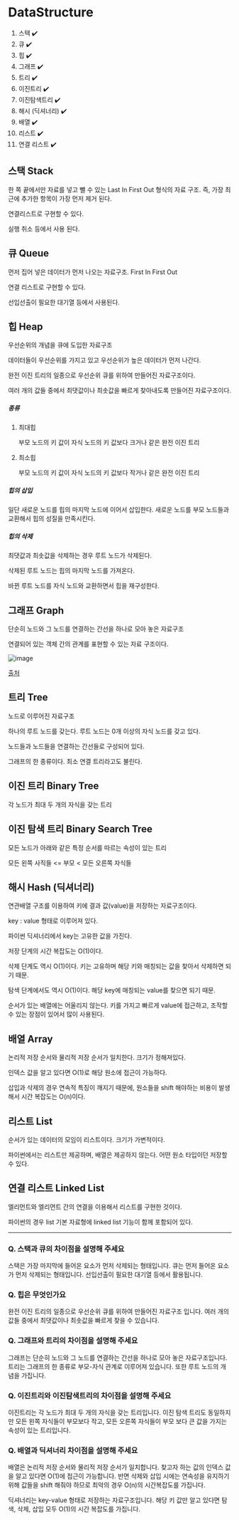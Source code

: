 # DataStructure

1. 스택  ✔️
2. 큐  ✔️
3. 힙  ✔️
4. 그래프  ✔️
5. 트리  ✔️
6. 이진트리  ✔️
7. 이진탐색트리  ✔️
8. 해시 (딕셔너리)  ✔️
9. 배열  ✔️
10. 리스트  ✔️
11. 연결 리스트  ✔️



## 스택 Stack

한 쪽 끝에서만 자료를 넣고 뺄 수 있는 Last In First Out 형식의 자료 구조. 즉, 가장 최근에 추가한 항목이 가장 먼저 제거 된다.

연결리스트로 구현할 수 있다.

실행 취소 등에서 사용 된다.



## 큐 Queue

먼저 집어 넣은 데이터가 먼저 나오는 자료구조. First In First Out

연결 리스트로 구현할 수 있다.

선입선출이 필요한 대기열 등에서 사용된다.



## 힙 Heap

우선순위의 개념을 큐에 도입한 자료구조

데이터들이 우선순위를 가지고 있고 우선순위가 높은 데이터가 먼저 나간다.

완전 이진 트리의 일종으로 우선순위 큐를 위하여 만들어진 자료구조이다.

여러 개의 값들 중에서 최댓값이나 최솟값을 빠르게 찾아내도록 만들어진 자료구조이다.

##### 종류

1. 최대힙

   부모 노드의 키 값이 자식 노드의 키 값보다 크거나 같은 완전 이진 트리

2. 최소힙

   부모 노드의 키 값이 자식 노드의 키 값보다 작거나 같은 완전 이진 트리

##### 힙의 삽입

일단 새로운 노드를 힙의 마지막 노드에 이어서 삽입한다. 새로운 노드를 부모 노드들과 교환해서 힙의 성질을 만족시킨다.

##### 힙의 삭제

최댓값과 최솟값을 삭제하는 경우 루트 노드가 삭제된다.

삭제된 루트 노드는 힙의 마지막 노드를 가져온다.

바뀐 루트 노드를 자식 노드와 교환하면서 힙을 재구성한다.



## 그래프 Graph

단순히 노드와 그 노드를 연결하는 간선을 하나로 모아 놓은 자료구조

연결되어 있는 객체 간의 관계를 표현할 수 있는 자료 구조이다.



![image](https://user-images.githubusercontent.com/26567962/76825071-398c5700-685c-11ea-93e5-ca7a1504b22c.png)

[출처](https://gmlwjd9405.github.io/2018/08/13/data-structure-graph.html)



## 트리 Tree

노드로 이루어진 자료구조

하나의 루트 노드를 갖는다. 루트 노드는 0개 이상의 자식 노드를 갖고 있다.

노드들과 노드들을 연결하는 간선들로 구성되어 있다.

그래프의 한 종류이다. 최소 연결 트리라고도 불린다.



## 이진 트리 Binary Tree

각 노드가 최대 두 개의 자식을 갖는 트리



## 이진 탐색 트리 Binary Search Tree

모든 노드가 아래와 같은 특정 순서를 따르는 속성이 있는 트리

모든 왼쪽 사직들 <= 부모 < 모든 오른쪽 자식들



## 해시 Hash (딕셔너리)

연관배열 구조를 이용하여 키에 결과 값(value)을 저장하는 자료구조이다.

key : value 형태로 이루어져 있다.

파이썬 딕셔너리에서 key는 고유한 값을 가진다.

저장 단계의 시간 복잡도는 O(1)이다.

삭제 단계도 역시 O(1)이다. 키는 고유하며 해당 키와 매칭되는 값을 찾아서 삭제하면 되기 때문.

탐색 단계에서도 역시 O(1)이다. 해당 key에 매칭되는 value를 찾으면 되기 때문.

순서가 있는 배열에는 어울리지 않는다. 키를 가지고 빠르게 value에 접근하고, 조작할 수 있는 장점이 있어서 많이 사용된다.



## 배열 Array

논리적 저장 순서와 물리적 저장 순서가 일치한다. 크기가 정해져있다.

인덱스 값을 알고 있다면 O(1)로 해당 원소에 접근이 가능하다.

삽입과 삭제의 경우 연속적 특징이 깨지기 때문에,  원소들을 shift 해야하는 비용이 발생해서 시간 복잡도는 O(n)이다.



## 리스트 List

순서가 있는 데이터의 모임이 리스트이다. 크기가 가변적이다.

파이썬에서는 리스트만 제공하며, 배열은 제공하지 않는다. 어떤 원소 타입이던 저장할 수 있다.



## 연결 리스트 Linked List

엘리먼트와 엘리먼트 간의 연결을 이용해서 리스트를 구현한 것이다.

파이썬의 경우 list 기본 자료형에 linked list 기능이 함께 포함되어 있다.



---

### Q. 스택과 큐의 차이점을 설명해 주세요

스택은 가장 마지막에 들어온 요소가 먼저 삭제되는 형태입니다. 큐는 먼저 들어온 요소가 먼저 삭제되는 형태입니다. 선입선출이 필요한 대기열 등에서 활용됩니다.



### Q. 힙은 무엇인가요

완전 이진 트리의 일종으로 우선순위 큐를 위하여 만들어진 자료구조 입니다. 여러 개의 값들 중에서 최댓값이나 최솟값을 빠르게 찾을 수 있습니다. 



### Q. 그래프와 트리의 차이점을 설명해 주세요

그래프는 단순히 노드와 그 노드를 연결하는 간선을 하나로 모아 놓은 자료구조입니다.  트리는 그래프의 한 종류로 부모-자식 관계로 이루어져 있습니다. 또한 루트 노드의 개념을 가집니다.



### Q. 이진트리와 이진탐색트리의 차이점을 설명해 주세요

이진트리는 각 노드가 최대 두 개의 자식을 갖는 트리입니다. 이진 탐색 트리도 동일하지만 모든 왼쪽 자식들이 부모보다 작고, 모든 오른쪽 자식들이 부모 보다 큰 값을 가지는 속성이 있는 트리입니다.



### Q. 배열과 딕셔너리 차이점을 설명해 주세요

배열은 논리적 저장 순서와 물리적 저장 순서가 일치합니다. 찾고자 하는 값의 인덱스 값을 알고 있다면 O(1)에 접근이 가능합니다. 반면 삭제와 삽입 시에는 연속성을 유지하기 위해 값들을  shift 해줘야 하므로 최악의 경우 O(n)의 시간복잡도를 가집니다.

딕셔너리는 key-value 형태로 저장하는 자료구조입니다. 해당 키 값만 알고 있다면 탐색, 삭제, 삽입 모두 O(1)의 시간 복잡도를 가집니다.